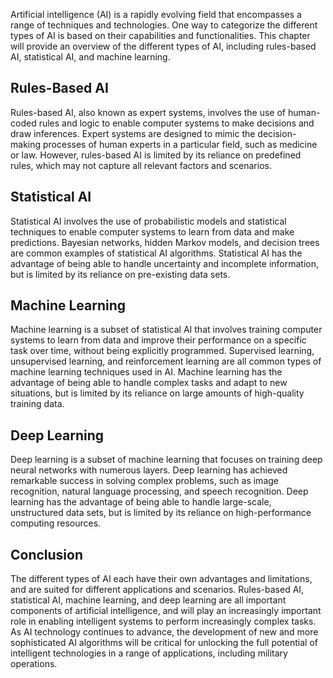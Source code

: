 
Artificial intelligence (AI) is a rapidly evolving field that encompasses a range of techniques and technologies. One way to categorize the different types of AI is based on their capabilities and functionalities. This chapter will provide an overview of the different types of AI, including rules-based AI, statistical AI, and machine learning.

Rules-Based AI
--------------

Rules-based AI, also known as expert systems, involves the use of human-coded rules and logic to enable computer systems to make decisions and draw inferences. Expert systems are designed to mimic the decision-making processes of human experts in a particular field, such as medicine or law. However, rules-based AI is limited by its reliance on predefined rules, which may not capture all relevant factors and scenarios.

Statistical AI
--------------

Statistical AI involves the use of probabilistic models and statistical techniques to enable computer systems to learn from data and make predictions. Bayesian networks, hidden Markov models, and decision trees are common examples of statistical AI algorithms. Statistical AI has the advantage of being able to handle uncertainty and incomplete information, but is limited by its reliance on pre-existing data sets.

Machine Learning
----------------

Machine learning is a subset of statistical AI that involves training computer systems to learn from data and improve their performance on a specific task over time, without being explicitly programmed. Supervised learning, unsupervised learning, and reinforcement learning are all common types of machine learning techniques used in AI. Machine learning has the advantage of being able to handle complex tasks and adapt to new situations, but is limited by its reliance on large amounts of high-quality training data.

Deep Learning
-------------

Deep learning is a subset of machine learning that focuses on training deep neural networks with numerous layers. Deep learning has achieved remarkable success in solving complex problems, such as image recognition, natural language processing, and speech recognition. Deep learning has the advantage of being able to handle large-scale, unstructured data sets, but is limited by its reliance on high-performance computing resources.

Conclusion
----------

The different types of AI each have their own advantages and limitations, and are suited for different applications and scenarios. Rules-based AI, statistical AI, machine learning, and deep learning are all important components of artificial intelligence, and will play an increasingly important role in enabling intelligent systems to perform increasingly complex tasks. As AI technology continues to advance, the development of new and more sophisticated AI algorithms will be critical for unlocking the full potential of intelligent technologies in a range of applications, including military operations.
